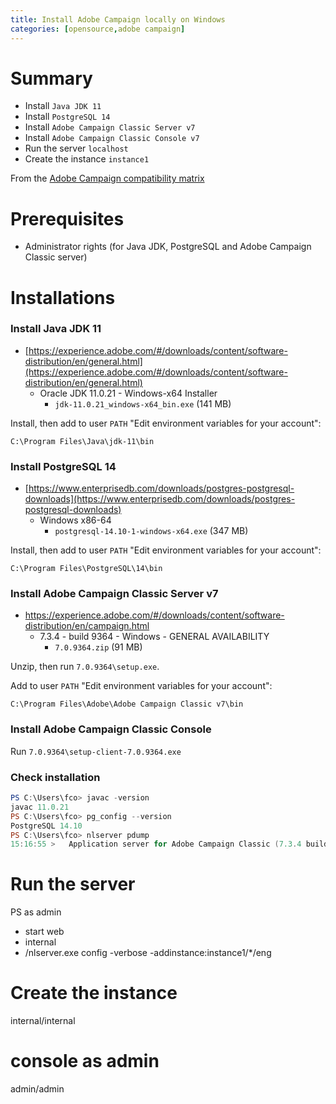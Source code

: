 ```yaml
---
title: Install Adobe Campaign locally on Windows
categories: [opensource,adobe campaign]
---
```


# Summary

- Install `Java JDK 11`
- Install `PostgreSQL 14`
- Install `Adobe Campaign Classic Server v7`
- Install `Adobe Campaign Classic Console v7`
- Run the server `localhost`
- Create the instance `instance1`

From the [Adobe Campaign compatibility matrix](https://experienceleague.adobe.com/docs/campaign-classic/using/release-notes/compatibility-matrix.html?lang=en#Tools)

# Prerequisites

- Administrator rights (for Java JDK, PostgreSQL and Adobe Campaign Classic server)

# Installations

### Install Java JDK 11

- [https://experience.adobe.com/#/downloads/content/software-distribution/en/general.html](https://experience.adobe.com/#/downloads/content/software-distribution/en/general.html)
  - Oracle JDK 11.0.21 - Windows-x64 Installer
    - `jdk-11.0.21_windows-x64_bin.exe` (141 MB)

Install, then add to user `PATH` "Edit environment variables for your account":

`C:\Program Files\Java\jdk-11\bin`

### Install PostgreSQL 14

- [https://www.enterprisedb.com/downloads/postgres-postgresql-downloads](https://www.enterprisedb.com/downloads/postgres-postgresql-downloads)
  - Windows x86-64
    - `postgresql-14.10-1-windows-x64.exe` (347 MB)

Install, then add to user `PATH` "Edit environment variables for your account":

`C:\Program Files\PostgreSQL\14\bin`

### Install Adobe Campaign Classic Server v7

- https://experience.adobe.com/#/downloads/content/software-distribution/en/campaign.html
  - 7.3.4 - build 9364 - Windows - GENERAL AVAILABILITY
    - `7.0.9364.zip` (91 MB)

Unzip, then run `7.0.9364\setup.exe`.

Add to user `PATH` "Edit environment variables for your account":

`C:\Program Files\Adobe\Adobe Campaign Classic v7\bin`

### Install Adobe Campaign Classic Console

Run `7.0.9364\setup-client-7.0.9364.exe`

### Check installation

```powershell
PS C:\Users\fco> javac -version
javac 11.0.21
PS C:\Users\fco> pg_config --version
PostgreSQL 14.10
PS C:\Users\fco> nlserver pdump
15:16:55 >   Application server for Adobe Campaign Classic (7.3.4 build 9364@8f3ef8e of 09/04/2023)
```

# Run the server
PS as admin
- start web
- internal
- /nlserver.exe config -verbose -addinstance:instance1/*/eng

# Create the instance
internal/internal

# console as admin
admin/admin
